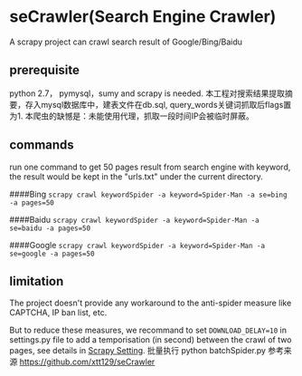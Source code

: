 # seCrawler(Search Engine Crawler)
A scrapy project can crawl search result of Google/Bing/Baidu

## prerequisite
python 2.7， pymysql，sumy and scrapy is needed.
本工程对搜索结果提取摘要，存入mysql数据库中，建表文件在db.sql, query_words关键词抓取后flags置为1.
本爬虫的缺憾是：未能使用代理，抓取一段时间IP会被临时屏蔽。

## commands

run one command to get 50 pages result from search engine with keyword, the result would be kept in the "urls.txt" under the current directory.


####Bing
```scrapy crawl keywordSpider -a keyword=Spider-Man -a se=bing -a pages=50```

####Baidu
```scrapy crawl keywordSpider -a keyword=Spider-Man -a se=baidu -a pages=50```

####Google
```scrapy crawl keywordSpider -a keyword=Spider-Man -a se=google -a pages=50```

## limitation
The project doesn't provide any workaround to the anti-spider measure like CAPTCHA, IP ban list, etc. 

But to reduce these measures, we recommand to set ```DOWNLOAD_DELAY=10``` in settings.py file to add a temporisation (in second) between the crawl of two pages, see details in [Scrapy Setting](https://doc.scrapy.org/en/1.2/topics/settings.html#std:setting-DOWNLOAD_DELAY).
批量执行  python  batchSpider.py
参考来源 https://github.com/xtt129/seCrawler